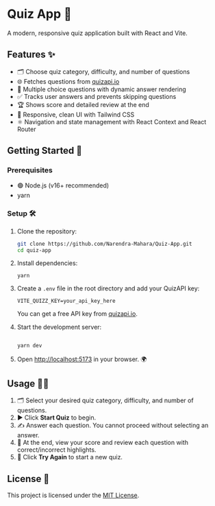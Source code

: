 # Quiz App 📝

A modern, responsive quiz application built with React and Vite.

## Features ✨

- 🗂️ Choose quiz category, difficulty, and number of questions
- 🌐 Fetches questions from [quizapi.io](https://quizapi.io/)
- 📝 Multiple choice questions with dynamic answer rendering
- ✅ Tracks user answers and prevents skipping questions
- 🏆 Shows score and detailed review at the end
- 📱 Responsive, clean UI with Tailwind CSS
- ⚛️ Navigation and state management with React Context and React Router

## Getting Started 🚀

### Prerequisites

- 🟢 Node.js (v16+ recommended)
-  yarn

### Setup 🛠️

1. Clone the repository:
   ```bash
   git clone https://github.com/Narendra-Mahara/Quiz-App.git
   cd quiz-app
   ```
2. Install dependencies:
   ```
   yarn
   ```
3. Create a `.env` file in the root directory and add your QuizAPI key:

   ```env
   VITE_QUIZZ_KEY=your_api_key_here
   ```

   You can get a free API key from [quizapi.io](https://quizapi.io/).

4. Start the development server:

   ```bash

   yarn dev
   ```

5. Open [http://localhost:5173](http://localhost:5173) in your browser. 🌍

## Usage 🧑‍💻

1. 🗂️ Select your desired quiz category, difficulty, and number of questions.
2. ▶️ Click **Start Quiz** to begin.
3. ✍️ Answer each question. You cannot proceed without selecting an answer.
4. 🏁 At the end, view your score and review each question with correct/incorrect highlights.
5. 🔄 Click **Try Again** to start a new quiz.

## License 📄

This project is licensed under the [MIT License](LICENSE).
